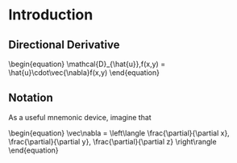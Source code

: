 # Introduction

## Directional Derivative
\begin{equation}
\mathcal{D}_{\hat{u}}\,f(x,y) = \hat{u}\cdot\vec{\nabla}f(x,y)
\end{equation}



## Notation

As a useful mnemonic device, imagine that

\begin{equation}
\vec\nabla = \left\langle \frac{\partial}{\partial x}, \frac{\partial}{\partial y}, \frac{\partial}{\partial z} \right\rangle
\end{equation}
